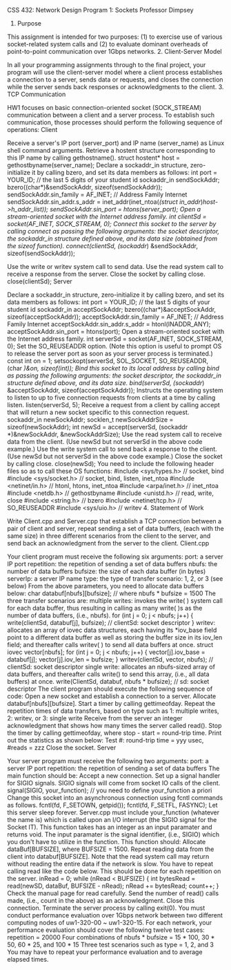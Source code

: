 CSS 432: Network Design
Program 1: Sockets
Professor Dimpsey
1. Purpose

This assignment is intended for two purposes: (1) to exercise use of various socket-related system calls and (2) to evaluate dominant overheads of point-to-point communication over 1Gbps networks.
2. Client-Server Model

In all your programming assignments through to the final project, your program will use the client-server model where a client process establishes a connection to a server, sends data or requests, and closes the connection while the server sends back responses or acknowledgments to the client.
3. TCP Communication

HW1 focuses on basic connection-oriented socket (SOCK_STREAM) communication between a client and a server process. To establish such communication, those processes should perform the following sequence of operations:
Client

Receive a server's IP port (server_port) and IP name (server_name) as Linux shell command arguments.
Retrieve a hostent structure corresponding to this IP name by calling gethostname().
    struct hostent* host = gethostbyname(server_name);
Declare a sockaddr_in structure, zero-initialize it by calling bzero, and set its data members as follows:
    int port = YOUR_ID;  // the last 5 digits of your student id
    sockaddr_in sendSockAddr;
    bzero((char*)&sendSockAddr, sizeof(sendSockAddr));
    sendSockAddr.sin_family = AF_INET; // Address Family Internet
    sendSockAddr.sin_addr.s_addr =
      inet_addr(inet_ntoa(*(struct in_addr*)*host->h_addr_list));
    sendSockAddr.sin_port = htons(server_port);
Open a stream-oriented socket with the Internet address family.
    int clientSd = socket(AF_INET, SOCK_STREAM, 0);
Connect this socket to the server by calling connect as passing the following arguments: the socket descriptor, the sockaddr_in structure defined above, and its data size (obtained from the sizeof function).
    connect(clientSd, (sockaddr*) &sendSockAddr, sizeof(sendSockAddr));

Use the write or writev system call to send data.
Use the read system call to receive a response from the server.
Close the socket by calling close.
     close(clientSd);
Server

Declare a sockaddr_in structure, zero-initialize it by calling bzero, and set its data members as follows:
    int port = YOUR_ID;  // the last 5 digits of your student id
    sockaddr_in acceptSockAddr;
    bzero((char*)&acceptSockAddr, sizeof(acceptSockAddr));
    acceptSockAddr.sin_family = AF_INET; // Address Family Internet
    acceptSockAddr.sin_addr.s_addr = htonl(INADDR_ANY);
    acceptSockAddr.sin_port = htons(port);
Open a stream-oriented socket with the Internet address family.
    int serverSd = socket(AF_INET, SOCK_STREAM, 0);
Set the SO_REUSEADDR option. (Note this option is useful to prompt OS to release the server port as soon as your server process is terminated.)
    const int on = 1;
    setsockopt(serverSd, SOL_SOCKET, SO_REUSEADDR, (char *)&on, sizeof(int));
Bind this socket to its local address by calling bind as passing the following arguments: the socket descriptor, the sockaddr_in structure defined above, and its data size.
    bind(serverSd, (sockaddr*) &acceptSockAddr, sizeof(acceptSockAddr));
Instructs the operating system to listen to up to five connection requests from clients at a time by calling listen.
    listen(serverSd, 5);
Receive a request from a client by calling accept that will return a new socket specific to this connection request.
    sockaddr_in newSockAddr;
    socklen_t newSockAddrSize = sizeof(newSockAddr);
    int newSd = accept(serverSd, (sockaddr *)&newSockAddr, &newSockAddrSize);
Use the read system call to receive data from the client. (Use newSd but not serverSd in the above code example.)
Use the write system call to send back a response to the client. (Use newSd but not serverSd in the above code example.)
Close the socket by calling close.
    close(newSd);
You need to include the following header files so as to call these OS functions:
    #include <sys/types.h>    // socket, bind
    #include <sys/socket.h>   // socket, bind, listen, inet_ntoa
    #include <netinet/in.h>   // htonl, htons, inet_ntoa
    #include <arpa/inet.h>    // inet_ntoa
    #include <netdb.h>        // gethostbyname
    #include <unistd.h>       // read, write, close
    #include <string.h>       // bzero
    #include <netinet/tcp.h>  // SO_REUSEADDR
    #include <sys/uio.h>      // writev
4. Statement of Work

Write Client.cpp and Server.cpp that establish a TCP connection between a pair of client and server, repeat sending a set of data buffers, (each with the same size) in three different scenarios from the client to the server, and send back an acknowledgment from the server to the client.
Client.cpp

Your client program must receive the following six arguments:
port: a server IP port
repetition: the repetition of sending a set of data buffers
nbufs: the number of data buffers
bufsize: the size of each data buffer (in bytes)
serverIp: a server IP name
type: the type of transfer scenario: 1, 2, or 3 (see below)
From the above parameters, you need to allocate data buffers below:
     char databuf[nbufs][bufsize]; // where nbufs * bufsize = 1500
The three transfer scenarios are:
multiple writes: invokes the write( ) system call for each data buffer, thus resulting in calling as many write( )s as the number of data buffers, (i.e., nbufs).
     for (int j = 0; j < nbufs; j++)
     {
       write(clientSd, databuf[j], bufsize);    // clientSd: socket descriptor
     }
writev: allocates an array of iovec data structures, each having its *iov_base field point to a different data buffer as well as storing the buffer size in its iov_len field; and thereafter calls writev( ) to send all data buffers at once.
     struct iovec vector[nbufs];
     for (int j = 0; j < nbufs; j++) 
     {
        vector[j].iov_base = databuf[j];
        vector[j].iov_len = bufsize;
     }
     writev(clientSd, vector, nbufs);           // clientSd: socket descriptor
single write: allocates an nbufs-sized array of data buffers, and thereafter calls write() to send this array, (i.e., all data buffers) at once.
     write(ClientSd, databuf, nbufs * bufsize); // sd: socket descriptor
The client program should execute the following sequence of code:
Open a new socket and establish a connection to a server.
Allocate databuf[nbufs][bufsize].
Start a timer by calling gettimeofday.
Repeat the repetition times of data transfers, based on type such as 1: multiple writes, 2: writev, or 3: single write
Receive from the server an integer acknowledgment that shows how many times the server called read().
Stop the timer by calling gettimeofday, where stop - start = round-trip time.
Print out the statistics as shown below:
     Test #: round-trip time = yyy usec, #reads = zzz
Close the socket.
Server

Your server program must receive the following two arguments:
port: a server IP port
repetition: the repetition of sending a set of data buffers
The main function should be:
Accept a new connection.
Set up a signal handler for SIGIO signals. SIGIO signals will come from socket IO calls of the client.
     signal(SIGIO, your_function); // you need to define your_function a priori
Change this socket into an asynchronous connection using fcntl commands as follows.
     fcntl(fd, F_SETOWN, getpid());
     fcntl(fd, F_SETFL, FASYNC);
Let this server sleep forever.
Server.cpp must include your_function (whatever the name is) which is called upon an I/O interrupt (the SIGIO signal for the Socket IT). This function takes has an integer as an input paramater and returns void. The input paramater is the signal identifier, (i.e., SIGIO) which you don't have to utilize in the function. This function should:
Allocate dataBuf[BUFSIZE], where BUFSIZE = 1500.
Repeat reading data from the client into databuf[BUFSIZE]. Note that the read system call may return without reading the entire data if the network is slow. You have to repeat calling read like the code below. This should be done for each repetition on the server.
        inRead = 0;
        while (nRead < BUFSIZE)
        {
            int bytesRead = read(newSD, dataBuf, BUFSIZE - nRead);
            nRead += bytesRead;
            count++;
        }
Check the manual page for read carefully.
Send the number of read() calls made, (i.e., count in the above) as an acknowledgment.
Close this connection.
Terminate the server process by calling exit(0).
You must conduct performance evaluation over 1Gbps network between two different computing nodes of uw1-320-00 ~ uw1-320-15. For each network, your performance evaluation should cover the following twelve test cases:
repetition = 20000
Four combinations of nbufs * bufsize = 15 * 100, 30 * 50, 60 * 25, and 100 * 15
Three test scenarios such as type = 1, 2, and 3
You may have to repeat your performance evaluation and to average elapsed times.
